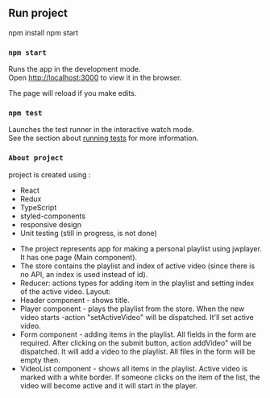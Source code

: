 
## Run project

npm install
npm start

### `npm start`

Runs the app in the development mode.<br />
Open [http://localhost:3000](http://localhost:3000) to view it in the browser.

The page will reload if you make edits.<br />

### `npm test`

Launches the test runner in the interactive watch mode.<br />
See the section about [running tests](https://facebook.github.io/create-react-app/docs/running-tests) for more information.

### `About project`

project is created using :
* React
* Redux
* TypeScript
* styled-components
* responsive design
* Unit testing (still in progress, is not done)

- The project represents app for making a personal playlist using jwplayer. It has one page (Main component). 
- The store contains the playlist and index of active video (since there is no API, an index is used instead of id).
- Reducer: actions types for adding item in the playlist and setting index of the active video.
Layout: 
- Header component - shows title.
- Player component - plays the playlist from the store. When the new video starts -action "setActiveVideo" will be dispatched.  It'll set active video.
- Form component - adding items in the playlist. All fields in the form are required. After clicking on the submit button, action addVideo" will be dispatched. It will add a video to the playlist. All files in the form will be empty then.
- VideoList component - shows all items in the playlist. Active video is marked with a white border. If someone clicks on the item of the list, the video will become active and it will start in the player.


